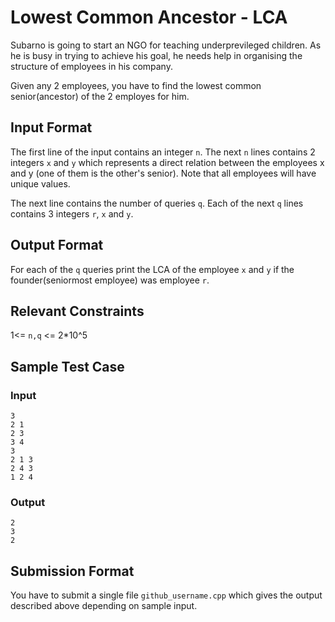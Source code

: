 # Lowest Common Ancestor - LCA

Subarno is going to start an NGO for teaching underprevileged children. As he is busy in trying to achieve his goal, he needs help in organising the structure of employees in his company. 

Given any 2 employees, you have to find the lowest common senior(ancestor) of the 2 employes for him. 


## Input Format

The first line of the input contains an integer ```n```. The next ```n``` lines contains 2 integers ```x``` and ```y``` which represents a direct relation between the employees x and y (one of them is the other's senior). Note that all employees will have unique values. 

The next line contains the number of queries ```q```. Each of the next ```q``` lines contains 3 integers ```r```, ```x``` and ```y```. 

## Output Format

For each of the ```q``` queries print the LCA of the employee ```x``` and ```y``` if the founder(seniormost employee) was employee ```r```. 

## Relevant Constraints

1<= ```n,q``` <= 2*10^5

## Sample Test Case

### Input

```
3
2 1
2 3
3 4
3
2 1 3
2 4 3
1 2 4 
```

### Output

```
2
3
2
```

## Submission Format

You have to submit a single file ```github_username.cpp``` which gives the output described above depending on sample input.
